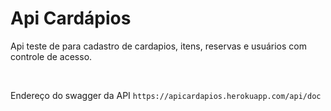 <h1>Api Cardápios</h1>

<p>Api teste de para cadastro de cardapios, itens, reservas e usuários com controle de acesso.</p>
<br/>
<p>Endereço do swagger da API <code>https://apicardapios.herokuapp.com/api/doc</code></p>
